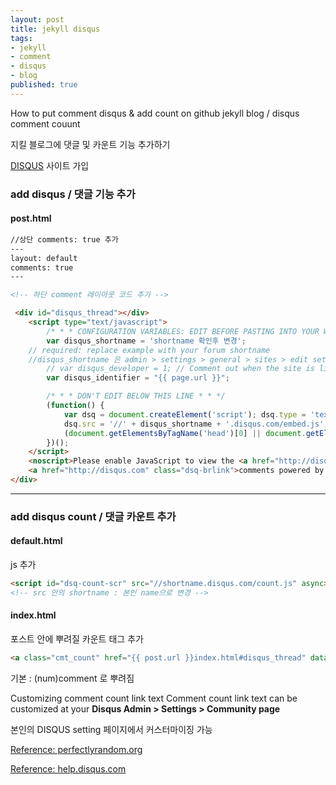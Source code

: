```yaml
---
layout: post
title: jekyll disqus
tags:
- jekyll
- comment
- disqus
- blog
published: true
---
```



How to put comment disqus & add count on github jekyll blog / disqus comment couunt

지킬 블로그에 댓글 및 카운트 기능 추가하기


[DISQUS](https://disqus.com/) 사이트 가입

### add disqus / 댓글 기능 추가

#### post.html 

```html
//상단 comments: true 추가
---
layout: default
comments: true
---

<!-- 하단 comment 레이아웃 코드 추가 -->

 <div id="disqus_thread"></div>
    <script type="text/javascript">
        /* * * CONFIGURATION VARIABLES: EDIT BEFORE PASTING INTO YOUR WEBPAGE * * */
        var disqus_shortname = 'shortname 확인후 변경'; 
	// required: replace example with your forum shortname
	//disqus_shortname 은 admin > settings > general > sites > edit settings 에서 확인 후 변경
        // var disqus_developer = 1; // Comment out when the site is live
        var disqus_identifier = "{{ page.url }}";

        /* * * DON'T EDIT BELOW THIS LINE * * */
        (function() {
            var dsq = document.createElement('script'); dsq.type = 'text/javascript'; dsq.async = true;
            dsq.src = '//' + disqus_shortname + '.disqus.com/embed.js';
            (document.getElementsByTagName('head')[0] || document.getElementsByTagName('body')[0]).appendChild(dsq);
        })();
    </script>
    <noscript>Please enable JavaScript to view the <a href="http://disqus.com/?ref_noscript">comments powered by Disqus.</a></noscript>
    <a href="http://disqus.com" class="dsq-brlink">comments powered by <span class="logo-disqus">Disqus</span></a>
</div>
```


---

### add disqus count / 댓글 카운트 추가

#### default.html 

js 추가

```html
<script id="dsq-count-scr" src="//shortname.disqus.com/count.js" async></script>
<!-- src 안의 shortname : 본인 name으로 변경 -->
```

#### index.html

포스트 안에 뿌려질 카운트 태그 추가

```html
<a class="cmt_count" href="{{ post.url }}index.html#disqus_thread" data-disqus-identifier="{{post.url}}"></a>
```

기본 : (num)comment 로 뿌려짐

Customizing comment count link text
Comment count link text can be customized at your **Disqus Admin > Settings > Community page**

본인의 DISQUS setting 페이지에서 커스터마이징 가능





[Reference: perfectlyrandom.org](http://www.perfectlyrandom.org/2014/06/29/adding-disqus-to-your-jekyll-powered-github-pages/)

[Reference: help.disqus.com](https://help.disqus.com/customer/portal/articles/565624-adding-comment-count-links-to-your-home-page)